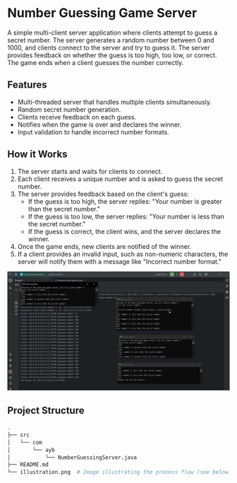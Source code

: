 # Number Guessing Game Server

A simple multi-client server application where clients attempt to guess a secret number. The server generates a random number between 0 and 1000, and clients connect to the server and try to guess it. The server provides feedback on whether the guess is too high, too low, or correct. The game ends when a client guesses the number correctly.

## Features
- Multi-threaded server that handles multiple clients simultaneously.
- Random secret number generation.
- Clients receive feedback on each guess.
- Notifies when the game is over and declares the winner.
- Input validation to handle incorrect number formats.

## How it Works

1. The server starts and waits for clients to connect.
2. Each client receives a unique number and is asked to guess the secret number.
3. The server provides feedback based on the client's guess:
   - If the guess is too high, the server replies: "Your number is greater than the secret number."
   - If the guess is too low, the server replies: "Your number is less than the secret number."
   - If the guess is correct, the client wins, and the server declares the winner.
4. Once the game ends, new clients are notified of the winner.
5. If a client provides an invalid input, such as non-numeric characters, the server will notify them with a message like "Incorrect number format."

![illustrating the process flow](illustration.png )


## Project Structure

```bash
.
├── src
│   └── com
│       └── ayb
│           └── NumberGuessingServer.java
├── README.md
└── illustration.png  # Image illustrating the process flow (see below)

